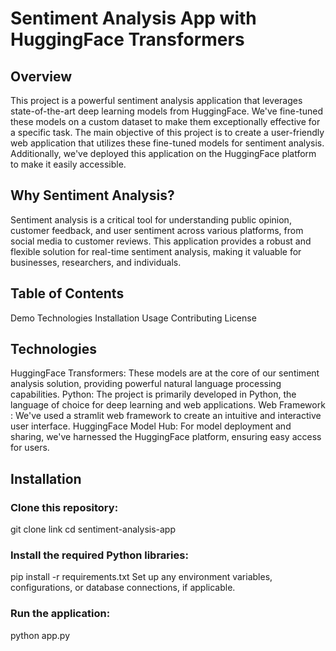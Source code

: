 # Sentiment Analysis App with HuggingFace Transformers
## Overview
This project is a powerful sentiment analysis application that leverages state-of-the-art deep learning models from HuggingFace. We've fine-tuned these models on a custom dataset to make them exceptionally effective for a specific task. The main objective of this project is to create a user-friendly web application that utilizes these fine-tuned models for sentiment analysis. Additionally, we've deployed this application on the HuggingFace platform to make it easily accessible.
## Why Sentiment Analysis?

Sentiment analysis is a critical tool for understanding public opinion, customer feedback, and user sentiment across various platforms, from social media to customer reviews. This application provides a robust and flexible solution for real-time sentiment analysis, making it valuable for businesses, researchers, and individuals.
## Table of Contents
Demo
Technologies
Installation
Usage
Contributing
License
## Technologies
HuggingFace Transformers: These models are at the core of our sentiment analysis solution, providing powerful natural language processing capabilities.
Python: The project is primarily developed in Python, the language of choice for deep learning and web applications.
Web Framework : We've used a stramlit web framework to create an intuitive and interactive user interface.
HuggingFace Model Hub: For model deployment and sharing, we've harnessed the HuggingFace platform, ensuring easy access for users.
## Installation
### Clone this repository:
git clone link
cd sentiment-analysis-app
### Install the required Python libraries:
pip install -r requirements.txt
Set up any environment variables, configurations, or database connections, if applicable.
### Run the application:
python app.py






